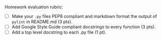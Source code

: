 Homework evaluation rubric: 

- [ ] Make your `.py` files PEP8 compliant and markdown format the output of `pylint` in README.md (3 pts).
- [ ] Add Google Style Guide compliant docstrings to every function (3 pts).
- [ ] Add a top level docstring to each .py file (1 pt).
